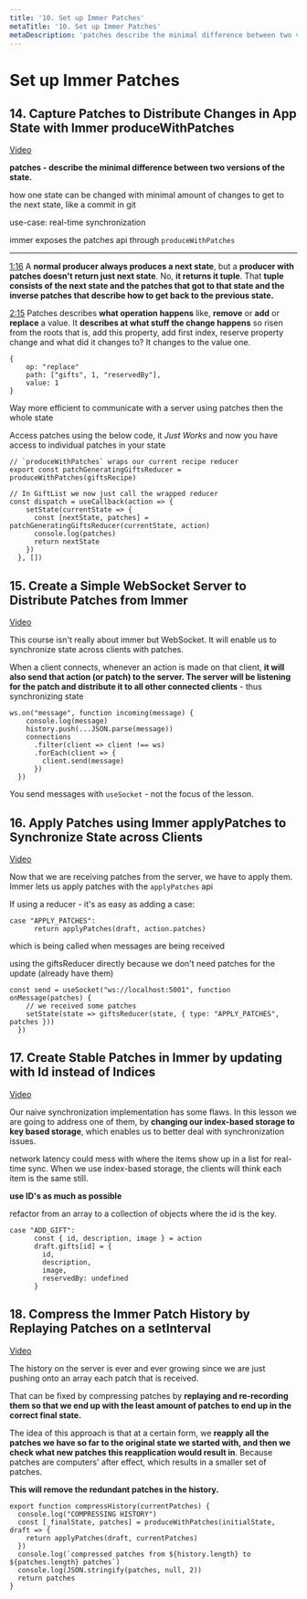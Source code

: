 ```yaml
---
title: '10. Set up Immer Patches'
metaTitle: '10. Set up Immer Patches'
metaDescription: 'patches describe the minimal difference between two versions of the state.'
---
```


# Set up Immer Patches

## 14. Capture Patches to Distribute Changes in App State with Immer produceWithPatches

[Video](https://egghead.io/lessons/react-capture-patches-to-distribute-changes-in-app-state-with-immer-producewithpatches)

**patches - describe the minimal difference between two versions of the state.**

how one state can be changed with minimal amount of changes to get to the next state, like a commit in git

use-case: real-time synchronization

immer exposes the patches api through `produceWithPatches`

---

[1:16](https://egghead.io/lessons/react-capture-patches-to-distribute-changes-in-app-state-with-immer-producewithpatches) A **normal producer always produces a next state**, but a **producer with patches doesn't return just next state**. No, **it returns it tuple**. That **tuple consists of the next state and the patches that got to that state and the inverse patches that describe how to get back to the previous state.**

[2:15](https://egghead.io/lessons/react-capture-patches-to-distribute-changes-in-app-state-with-immer-producewithpatches) Patches describes **what operation happens** like, **remove** or **add** or **replace** a value. It **describes at what stuff the change happens** so risen from the roots that is, add this property, add first index, reserve property change and what did it changes to? It changes to the value one.

    {
    	op: "replace"
    	path: ["gifts", 1, "reservedBy"],
    	value: 1
    }

Way more efficient to communicate with a server using patches then the whole state

Access patches using the below code, it *Just Works* and now you have access to individual patches in your state

    // `produceWithPatches` wraps our current recipe reducer
    export const patchGeneratingGiftsReducer = produceWithPatches(giftsRecipe)

    // In GiftList we now just call the wrapped reducer
    const dispatch = useCallback(action => {
        setState(currentState => {
          const [nextState, patches] = patchGeneratingGiftsReducer(currentState, action)
          console.log(patches)
          return nextState
        })
      }, [])

## 15. Create a Simple WebSocket Server to Distribute Patches from Immer

[Video](https://egghead.io/lessons/react-create-a-simple-websocket-server-to-distribute-patches-from-immer)

This course isn't really about immer but WebSocket. It will enable us to synchronize state across clients with patches.

When a client connects, whenever an action is made on that client, **it will also send that action (or patch) to the server. The server will be listening for the patch and distribute it to all other connected clients** - thus synchronizing state

    ws.on("message", function incoming(message) {
        console.log(message)
        history.push(...JSON.parse(message))
        connections
          .filter(client => client !== ws)
          .forEach(client => {
            client.send(message)
          })
      })

You send messages with `useSocket` - not the focus of the lesson.


## 16. Apply Patches using Immer applyPatches to Synchronize State across Clients

[Video](https://egghead.io/lessons/react-apply-patches-using-immer-applypatches-to-synchronize-state-across-clients)

Now that we are receiving patches from the server, we have to apply them. Immer lets us apply patches with the `applyPatches` api

If using a reducer - it's as easy as adding a case:

    case "APPLY_PATCHES":
          return applyPatches(draft, action.patches)

which is being called when messages are being received

using the giftsReducer directly because we don't need patches for the update (already have them)

    const send = useSocket("ws://localhost:5001", function onMessage(patches) {
        // we received some patches
        setState(state => giftsReducer(state, { type: "APPLY_PATCHES", patches }))
      })

## 17. Create Stable Patches in Immer by updating with Id instead of Indices

[Video](https://egghead.io/lessons/react-create-stable-patches-in-immer-by-updating-with-id-instead-of-indices)

Our naive synchronization implementation has some flaws. In this lesson we are going to address one of them, by **changing our index-based storage to key based storage**, which enables us to better deal with synchronization issues.

network latency could mess with where the items show up in a list for real-time sync. When we use index-based storage, the clients will think each item is the same still.

**use ID's as much as possible**

refactor from an array to a collection of objects where the id is the key.

    case "ADD_GIFT":
          const { id, description, image } = action
          draft.gifts[id] = {
            id,
            description,
            image,
            reservedBy: undefined
          }

## 18. Compress the Immer Patch History by Replaying Patches on a setInterval
[Video](https://egghead.io/lessons/react-compress-the-immer-patch-history-by-replaying-patches-on-a-setinterval)

The history on the server is ever and ever growing since we are just pushing onto an array each patch that is received.

That can be fixed by compressing patches by **replaying and re-recording them so that we end up with the least amount of patches to end up in the correct final state.**

The idea of this approach is that at a certain form, we **reapply all the patches we have so far to the original state we started with, and then we check what new patches this reapplication would result in**. Because patches are computers' after effect, which results in a smaller set of patches.

**This will remove the redundant patches in the history.**

    export function compressHistory(currentPatches) {
      console.log("COMPRESSING HISTORY")
      const [_finalState, patches] = produceWithPatches(initialState, draft => {
        return applyPatches(draft, currentPatches)
      })
      console.log(`compressed patches from ${history.length} to ${patches.length} patches`)
      console.log(JSON.stringify(patches, null, 2))
      return patches
    }
